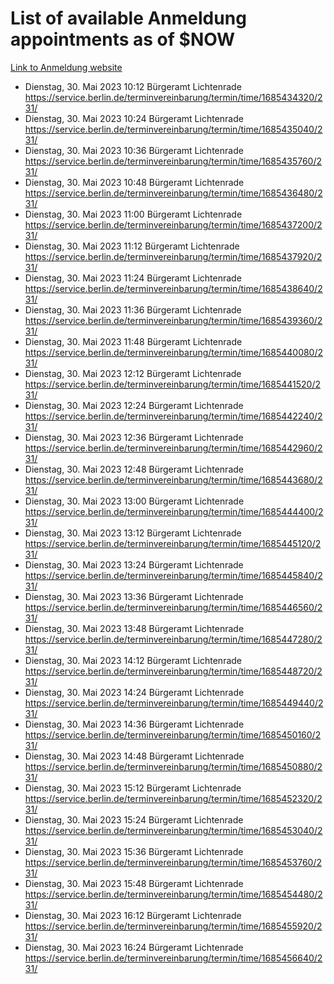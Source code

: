 # List of available Anmeldung appointments as of $NOW
[Link to Anmeldung website](https://service.berlin.de/terminvereinbarung/termin/tag.php?termin=1&anliegen[]=120686&dienstleisterlist=122210,122217,327316,122219,327312,122227,327314,122231,327346,122243,327348,122254,122252,329742,122260,329745,122262,329748,122271,327278,122273,327274,122277,327276,330436,122280,327294,122282,327290,122284,327292,122291,327270,122285,327266,122286,327264,122296,327268,150230,329760,122297,327286,122294,327284,122312,329763,122314,329775,122304,327330,122311,327334,122309,327332,317869,122281,327352,122279,329772,122283,122276,327324,122274,327326,122267,329766,122246,327318,122251,327320,122257,327322,122208,327298,122226,327300&herkunft=http%3A%2F%2Fservice.berlin.de%2Fdienstleistung%2F120686%2F)
- Dienstag, 30. Mai 2023 10:12 Bürgeramt Lichtenrade https://service.berlin.de/terminvereinbarung/termin/time/1685434320/231/
- Dienstag, 30. Mai 2023 10:24 Bürgeramt Lichtenrade https://service.berlin.de/terminvereinbarung/termin/time/1685435040/231/
- Dienstag, 30. Mai 2023 10:36 Bürgeramt Lichtenrade https://service.berlin.de/terminvereinbarung/termin/time/1685435760/231/
- Dienstag, 30. Mai 2023 10:48 Bürgeramt Lichtenrade https://service.berlin.de/terminvereinbarung/termin/time/1685436480/231/
- Dienstag, 30. Mai 2023 11:00 Bürgeramt Lichtenrade https://service.berlin.de/terminvereinbarung/termin/time/1685437200/231/
- Dienstag, 30. Mai 2023 11:12 Bürgeramt Lichtenrade https://service.berlin.de/terminvereinbarung/termin/time/1685437920/231/
- Dienstag, 30. Mai 2023 11:24 Bürgeramt Lichtenrade https://service.berlin.de/terminvereinbarung/termin/time/1685438640/231/
- Dienstag, 30. Mai 2023 11:36 Bürgeramt Lichtenrade https://service.berlin.de/terminvereinbarung/termin/time/1685439360/231/
- Dienstag, 30. Mai 2023 11:48 Bürgeramt Lichtenrade https://service.berlin.de/terminvereinbarung/termin/time/1685440080/231/
- Dienstag, 30. Mai 2023 12:12 Bürgeramt Lichtenrade https://service.berlin.de/terminvereinbarung/termin/time/1685441520/231/
- Dienstag, 30. Mai 2023 12:24 Bürgeramt Lichtenrade https://service.berlin.de/terminvereinbarung/termin/time/1685442240/231/
- Dienstag, 30. Mai 2023 12:36 Bürgeramt Lichtenrade https://service.berlin.de/terminvereinbarung/termin/time/1685442960/231/
- Dienstag, 30. Mai 2023 12:48 Bürgeramt Lichtenrade https://service.berlin.de/terminvereinbarung/termin/time/1685443680/231/
- Dienstag, 30. Mai 2023 13:00 Bürgeramt Lichtenrade https://service.berlin.de/terminvereinbarung/termin/time/1685444400/231/
- Dienstag, 30. Mai 2023 13:12 Bürgeramt Lichtenrade https://service.berlin.de/terminvereinbarung/termin/time/1685445120/231/
- Dienstag, 30. Mai 2023 13:24 Bürgeramt Lichtenrade https://service.berlin.de/terminvereinbarung/termin/time/1685445840/231/
- Dienstag, 30. Mai 2023 13:36 Bürgeramt Lichtenrade https://service.berlin.de/terminvereinbarung/termin/time/1685446560/231/
- Dienstag, 30. Mai 2023 13:48 Bürgeramt Lichtenrade https://service.berlin.de/terminvereinbarung/termin/time/1685447280/231/
- Dienstag, 30. Mai 2023 14:12 Bürgeramt Lichtenrade https://service.berlin.de/terminvereinbarung/termin/time/1685448720/231/
- Dienstag, 30. Mai 2023 14:24 Bürgeramt Lichtenrade https://service.berlin.de/terminvereinbarung/termin/time/1685449440/231/
- Dienstag, 30. Mai 2023 14:36 Bürgeramt Lichtenrade https://service.berlin.de/terminvereinbarung/termin/time/1685450160/231/
- Dienstag, 30. Mai 2023 14:48 Bürgeramt Lichtenrade https://service.berlin.de/terminvereinbarung/termin/time/1685450880/231/
- Dienstag, 30. Mai 2023 15:12 Bürgeramt Lichtenrade https://service.berlin.de/terminvereinbarung/termin/time/1685452320/231/
- Dienstag, 30. Mai 2023 15:24 Bürgeramt Lichtenrade https://service.berlin.de/terminvereinbarung/termin/time/1685453040/231/
- Dienstag, 30. Mai 2023 15:36 Bürgeramt Lichtenrade https://service.berlin.de/terminvereinbarung/termin/time/1685453760/231/
- Dienstag, 30. Mai 2023 15:48 Bürgeramt Lichtenrade https://service.berlin.de/terminvereinbarung/termin/time/1685454480/231/
- Dienstag, 30. Mai 2023 16:12 Bürgeramt Lichtenrade https://service.berlin.de/terminvereinbarung/termin/time/1685455920/231/
- Dienstag, 30. Mai 2023 16:24 Bürgeramt Lichtenrade https://service.berlin.de/terminvereinbarung/termin/time/1685456640/231/
